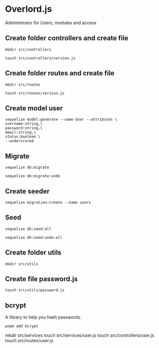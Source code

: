 # Overlord.js
Administrator for Users, modules and access

## Create folder controllers and create file
```
mkdir src/controllers
```
```
touch src/controllers/version.js
```
## Create folder routes and create file
```
mkdir src/routes
```
```
touch src/routes/version.js
```
## Create model user
```
sequelize model:generate --name User --attributes \
username:string,\
password:string,\
email:string,\
status:boolean \
--underscored
```
## Migrate
```
sequelize db:migrate
```
```
sequelize db:migrate:undo
```
## Create seeder
```
sequelize migration:create --name users
```
## Seed
```
sequelize db:seed:all
```
```
sequelize db:seed:undo:all
```
## Create folder utils
```
mkdir src/utils
```
## Create file password.js
```
touch src/utils/password.js
```
## bcrypt
A library to help you hash passwords.
```
pnpm add bcrypt
```
mkdir src/services
touch src/services/user.js
touch src/controllers/user.js
touch src/routes/user.js

